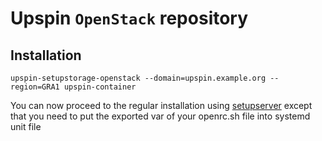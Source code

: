 # Upspin `OpenStack` repository

## Installation

```
upspin-setupstorage-openstack --domain=upspin.example.org --region=GRA1 upspin-container
```

You can now proceed to the regular installation using [setupserver](https://upspin.io/doc/server_setup.md) except that you need to put the exported var of your openrc.sh file into systemd unit file